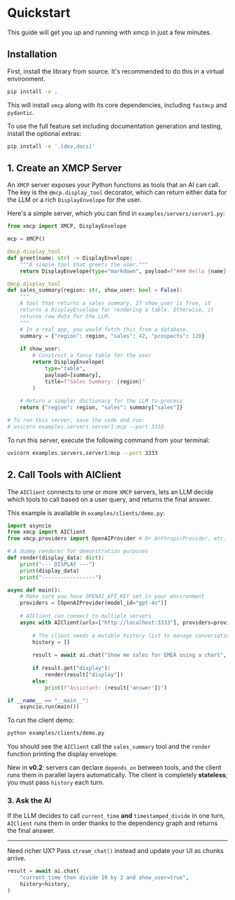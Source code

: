 # Quickstart

This guide will get you up and running with xmcp in just a few minutes.

## Installation

First, install the library from source. It's recommended to do this in a virtual environment.

```bash
pip install -e .
```

This will install `xmcp` along with its core dependencies, including `fastmcp` and `pydantic`.

To use the full feature set including documentation generation and testing, install the optional extras:

```bash
pip install -e '.[dev,docs]'
```

## 1. Create an XMCP Server

An `XMCP` server exposes your Python functions as tools that an AI can call. The key is the `@mcp.display_tool` decorator, which can return either data for the LLM or a rich `DisplayEnvelope` for the user.

Here's a simple server, which you can find in `examples/servers/server1.py`:

```python
from xmcp import XMCP, DisplayEnvelope

mcp = XMCP()

@mcp.display_tool
def greet(name: str) -> DisplayEnvelope:
    """A simple tool that greets the user."""
    return DisplayEnvelope(type="markdown", payload=f"### Hello {name}! 👋")

@mcp.display_tool
def sales_summary(region: str, show_user: bool = False):
    """
    A tool that returns a sales summary. If show_user is True, it
    returns a DisplayEnvelope for rendering a table. Otherwise, it
    returns raw data for the LLM.
    """
    # In a real app, you would fetch this from a database.
    summary = {"region": region, "sales": 42, "prospects": 120}
    
    if show_user:
        # Construct a fancy table for the user
        return DisplayEnvelope(
            type="table",
            payload=[summary],
            title=f"Sales Summary: {region}"
        )
    
    # Return a simpler dictionary for the LLM to process
    return {"region": region, "sales": summary["sales"]}

# To run this server, save the code and run:
# uvicorn examples.servers.server1:mcp --port 3333
```

To run this server, execute the following command from your terminal:

```bash
uvicorn examples.servers.server1:mcp --port 3333
```

## 2. Call Tools with AIClient

The `AIClient` connects to one or more `XMCP` servers, lets an LLM decide which tools to call based on a user query, and returns the final answer.

This example is available in `examples/clients/demo.py`:

```python
import asyncio
from xmcp import AIClient
from xmcp.providers import OpenAIProvider # Or AnthropicProvider, etc.

# A dummy renderer for demonstration purposes
def render(display_data: dict):
    print("--- DISPLAY ---")
    print(display_data)
    print("-----------------")

async def main():
    # Make sure you have OPENAI_API_KEY set in your environment
    providers = [OpenAIProvider(model_id="gpt-4o")]
    
    # AIClient can connect to multiple servers
    async with AIClient(urls=["http://localhost:3333"], providers=providers) as ai:
        
        # The client needs a mutable history list to manage conversation state
        history = []
        
        result = await ai.chat("Show me sales for EMEA using a chart", history=history)
        
        if result.get("display"):
            render(result["display"])
        else:
            print(f"Assistant: {result['answer']}")

if __name__ == "__main__":
    asyncio.run(main())
```

To run the client demo:

```bash
python examples/clients/demo.py
```

You should see the `AIClient` call the `sales_summary` tool and the `render` function printing the display envelope. 

New in **v0.2**: servers can declare `depends_on` between tools, and the client runs them in parallel layers automatically.  The client is completely **stateless**; you must pass `history` each turn.

### 3. Ask the AI

If the LLM decides to call `current_time` **and** `timestamped_divide` in one turn, `AIClient` runs them in order thanks to the dependency graph and returns the final answer.

---

Need richer UX?  Pass `stream_chat()` instead and update your UI as chunks arrive.

```python
result = await ai.chat(
    "current_time then divide 10 by 2 and show_user=true",
    history=history,
)
``` 